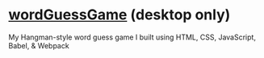 # [wordGuessGame](https://wordguessgame.MaDr.io) (desktop only)
My Hangman-style word guess game I built using HTML, CSS, JavaScript, Babel, & Webpack
